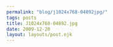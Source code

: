 ```yaml
---
permalink: "blog/j1024x768-04892jpg/"
tags: posts
title: J1024x768-04892.jpg
date: 2009-12-20
layout: layouts/post.njk
---
```


